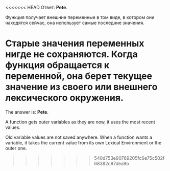 <<<<<<< HEAD
Ответ: **Pete**.

Функция получает внешние переменные в том виде, в котором они находятся сейчас, она использует самые последние значения.

Старые значения переменных нигде не сохраняются. Когда функция обращается к переменной, она берет текущее значение из своего или внешнего лексического окружения.
=======
The answer is: **Pete**.

A function gets outer variables as they are now, it uses the most recent values.

Old variable values are not saved anywhere. When a function wants a variable, it takes the current value from its own Lexical Environment or the outer one.
>>>>>>> 540d753e90789205fc6e75c502f68382c87dea9b
